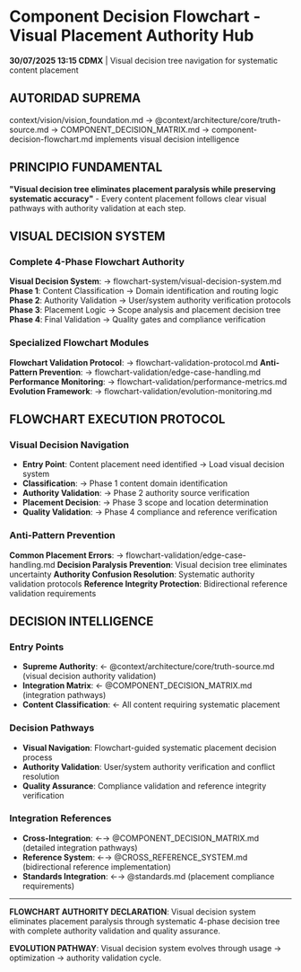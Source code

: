 # Component Decision Flowchart - Visual Placement Authority Hub

**30/07/2025 13:15 CDMX** | Visual decision tree navigation for systematic content placement

## AUTORIDAD SUPREMA
context/vision/vision_foundation.md → @context/architecture/core/truth-source.md → COMPONENT_DECISION_MATRIX.md → component-decision-flowchart.md implements visual decision intelligence

## PRINCIPIO FUNDAMENTAL
**"Visual decision tree eliminates placement paralysis while preserving systematic accuracy"** - Every content placement follows clear visual pathways with authority validation at each step.

## VISUAL DECISION SYSTEM

### **Complete 4-Phase Flowchart Authority**
**Visual Decision System**: → flowchart-system/visual-decision-system.md
**Phase 1**: Content Classification → Domain identification and routing logic
**Phase 2**: Authority Validation → User/system authority verification protocols  
**Phase 3**: Placement Logic → Scope analysis and placement decision tree
**Phase 4**: Final Validation → Quality gates and compliance verification

### **Specialized Flowchart Modules**
**Flowchart Validation Protocol**: → flowchart-validation-protocol.md
**Anti-Pattern Prevention**: → flowchart-validation/edge-case-handling.md
**Performance Monitoring**: → flowchart-validation/performance-metrics.md
**Evolution Framework**: → flowchart-validation/evolution-monitoring.md

## FLOWCHART EXECUTION PROTOCOL

### **Visual Decision Navigation**
- **Entry Point**: Content placement need identified → Load visual decision system
- **Classification**: → Phase 1 content domain identification
- **Authority Validation**: → Phase 2 authority source verification
- **Placement Decision**: → Phase 3 scope and location determination
- **Quality Validation**: → Phase 4 compliance and reference verification

### **Anti-Pattern Prevention**
**Common Placement Errors**: → flowchart-validation/edge-case-handling.md
**Decision Paralysis Prevention**: Visual decision tree eliminates uncertainty
**Authority Confusion Resolution**: Systematic authority validation protocols
**Reference Integrity Protection**: Bidirectional reference validation requirements

## DECISION INTELLIGENCE

### **Entry Points** 
- **Supreme Authority**: ← @context/architecture/core/truth-source.md (visual decision authority validation)
- **Integration Matrix**: ← @COMPONENT_DECISION_MATRIX.md (integration pathways)
- **Content Classification**: ← All content requiring systematic placement

### **Decision Pathways**
- **Visual Navigation**: Flowchart-guided systematic placement decision process
- **Authority Validation**: User/system authority verification and conflict resolution
- **Quality Assurance**: Compliance validation and reference integrity verification

### **Integration References**
- **Cross-Integration**: ←→ @COMPONENT_DECISION_MATRIX.md (detailed integration pathways)
- **Reference System**: ←→ @CROSS_REFERENCE_SYSTEM.md (bidirectional reference implementation)
- **Standards Integration**: ←→ @standards.md (placement compliance requirements)

---

**FLOWCHART AUTHORITY DECLARATION**: Visual decision system eliminates placement paralysis through systematic 4-phase decision tree with complete authority validation and quality assurance.

**EVOLUTION PATHWAY**: Visual decision system evolves through usage → optimization → authority validation cycle.